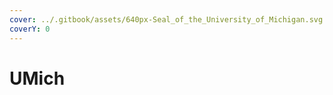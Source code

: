```yaml
---
cover: ../.gitbook/assets/640px-Seal_of_the_University_of_Michigan.svg.png
coverY: 0
---
```


# UMich

